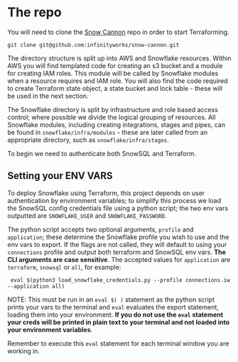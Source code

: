 # The repo

You will need to clone the [Snow Cannon](https://github.com/infinityworks/snow-cannon/) repo in order to start Terraforming.

    git clone git@github.com:infinityworks/snow-cannon.git

The directory structure is split up into AWS and Snowflake resources. Within AWS you will find templated code for creating an s3 bucket and a module for creating IAM roles. This module will be called by Snowflake modules when a resource requires and IAM role. You will also find the code required to create Terraform state object, a state bucket and lock table - these will be used in the next section.

The Snowflake directory is split by infrastructure and role based access control; where possible we divide the logical grouping of resources. All Snowflake modules, including creating integrations, stages and pipes, can be found in `snowflake/infra/modules` - these are later called from an appropriate directory, such as `snowflake/infra/stages`.

To begin we need to authenticate both SnowSQL and Terraform.

## Setting your ENV VARS

To deploy Snowflake using Terraform, this project depends on user authentication by environment variables; to simplify this process we load the SnowSQL config credentials file using a python script; the two env vars outputted are `SNOWFLAKE_USER` and `SNOWFLAKE_PASSWORD`.

The python script accepts two optional arguments, `profile` and `application`; these determine the Snowflake profile you wish to use and the env vars to export. If the flags are not called, they will default to using your `connections` profile and output both terraform and SnowSQL env vars. **The CLI arguments are case sensitive**. The accepted values for `application` are `terraform`, `snowsql` or `all`, for example:

     eval $(python3 load_snowflake_credentials.py --profile connections.iw --application all)

NOTE: This must be run in an `eval $( )` statement as the python script prints your vars to the terminal and `eval` evaluates the export statement, loading them into your environment. **If you do not use the `eval` statement your creds will be printed in plain text to your terminal and not loaded into your environment variables**.

Remember to execute this `eval` statement for each terminal window you are working in.
